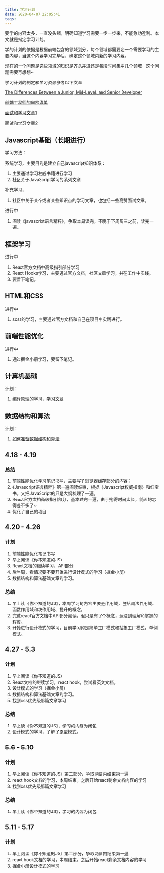 ```yaml
---
title: 学习计划
date: 2020-04-07 22:05:41
tags:
---
```


要学的内容太多，一直没头绪。明确知道学习需要一步一步来，不能急功近利。本文就是指定学习计划。

<!-- more -->

学的计划的依据是根据前端包含的领域划分，每个领域都需要定一个需要学习的主要内容，当这个内容学习完毕后，确定这个领域内新的学习内容。

现在的一个问题是这些领域的知识是齐头并进还是每段时间集中几个领域，这个问题需要再想想~

学习计划的制定和学习资源参考以下文章

[The Differences Between a Junior, Mid-Level, and Senior Developer](https://medium.com/better-programming/the-differences-between-a-junior-mid-level-and-senior-developer-bb2cb2eb000d)

[前端工程师的自检清单](https://juejin.im/post/5cc1da82f265da036023b628#heading-48)

[面试和学习文章1](https://juejin.im/post/5e85ec79e51d4547153d0738)

[面试和学习文章2](https://juejin.im/post/5e7c08bde51d455c4c66ddad)

## Javascript基础（长期进行）

学习方法：

  系统学习，主要目的是建立自己javascript知识体系：
  1. 主要通过学习权威书籍进行学习
  2. 社区关于JavaScript学习的系列文章

  补充学习，  
  1. 社区中关于某个或者某些知识点的学习文章，也包括一些高赞面试文章。

进行中：

  1. 阅读《javascript语言精粹》，争取本周读完，不晚于下周周三之前，读完一遍。

## 框架学习

进行中：

  1. React官方文档中高级指引部分学习
  2. React Hooks学习，主要通过官方文档，社区文章学习，并在工作中实践。
  3. 要留下笔记。


## HTML和CSS

进行中：

  1. scss的学习，主要通过官方文档和自己在项目中实践进行。

## 前端性能优化

进行中：

  1. 通过掘金小册学习，要留下笔记。

## 计算机基础

计划：

  1. 编译原理的学习，[学习文章](http://fullstack.blog/2017/06/24/%E5%A4%A7%E5%89%8D%E7%AB%AF%E5%BC%80%E5%8F%91%E8%80%85%E9%9C%80%E8%A6%81%E4%BA%86%E8%A7%A3%E7%9A%84%E5%9F%BA%E7%A1%80%E7%BC%96%E8%AF%91%E5%8E%9F%E7%90%86%E5%92%8C%E8%AF%AD%E8%A8%80%E7%9F%A5%E8%AF%86/)

## 数据结构和算法

计划：

  1. [如何准备数据结构和算法](https://juejin.im/post/5d5b307b5188253da24d3cd1)

## 4.18 - 4.19

  ### 总结

  1. 前端性能优化学习笔记书写，主要写了浏览器缓存部分的内容；
  2. 《Javascript语言精粹》第一遍阅读结束，根据《Javascript权威指南》和红宝书，又把JavaScript的只是大纲梳理了一遍。
  3. React官方文档高级指引部分，基本过完一遍，由于拖得时间太长，前面的忘得差不多了~
  4. 优化了自己的项目

## 4.20 - 4.26

  ### 计划

  1. 前端性能优化笔记书写
  2. 早上阅读《你不知道的JS》
  3. React文档的继续学习，API部分
  4. 后半周，看情况要不要开始进行设计模式的学习（掘金小册）
  5. 数据结构和算法基础文章的学习。

  ### 总结

  1. 早上读《你不知道的JS》，本周学习的内容主要是作用域，包括词法作用域、函数作用域和块作用域、提升的概念。
  2. 完成react官方文档中API部分阅读，但只是有了个概念，远没到理解和掌握的程度。
  3. 开始进行设计模式的学习，目前学习的是简单工厂模式和抽象工厂模式，单例模式。

## 4.27 - 5.3

  ### 计划
  1. 早上阅读《你不知道的JS》
  2. React文档的继续学习，react hook，尝试看英文文档。
  3. 设计模式的学习（掘金小册）
  4. 数据结构和算法基础文章的学习。
  5. 找到css优先级那篇文章学习

  ### 总结

  1. 早上读《你不知道的JS》，学习的内容为闭包
  2. 设计模式的学习，了解了原型模式。

## 5.6 - 5.10

  ### 计划
  1. 早上阅读《你不知道的JS》第二部分，争取两周内结束第一遍
  2. react hook文档的学习，本周结束。之后开始react剩余文档内容的学习
  3. 找到css优先级那篇文章学习
  
  ### 总结

  1. 早上读《你不知道的JS》，学习的内容为闭包

## 5.11 - 5.17

  ### 计划
  1. 早上阅读《你不知道的JS》第二部分，争取两周内结束第一遍
  2. react hook文档的学习，本周结束。之后开始react剩余文档内容的学习
  3. 掘金小册设计模式的学习